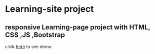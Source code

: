 # Learning-site project
responsive Learning-page project with HTML, CSS ,JS ,Bootstrap
---
click [here](https://mohammad-golmeymi.github.io/learning-website/) to see demo
